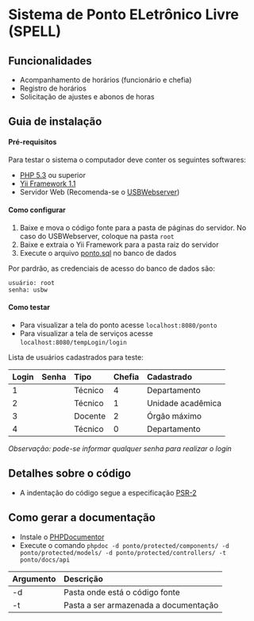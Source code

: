 # Sistema de Ponto ELetrônico Livre (SPELL)

## Funcionalidades
* Acompanhamento de horários (funcionário e chefia)
* Registro de horários
* Solicitação de ajustes e abonos de horas

## Guia de instalação

#### Pré-requisitos
Para testar o sistema o computador deve conter os seguintes softwares:
* [PHP 5.3](https://secure.php.net/downloads.php) ou superior
* [Yii Framework 1.1](https://github.com/yiisoft/yii/releases/download/1.1.17/yii-1.1.17.467ff50.zip)
* Servidor Web (Recomenda-se o [USBWebserver](http://www.usbwebserver.net))

#### Como configurar
1. Baixe e mova o código fonte para a pasta de páginas do servidor. No caso do USBWebserver, coloque na pasta `root`
2. Baixe e extraia o Yii Framework para a pasta raiz do servidor
3. Execute o arquivo [ponto.sql](ponto.sql) no banco de dados

Por pardrão, as credenciais de acesso do banco de dados são:
```
usuário: root
senha: usbw
```

#### Como testar
* Para visualizar a tela do ponto acesse `localhost:8080/ponto`
* Para visualizar a tela de serviços acesse `localhost:8080/tempLogin/login`

Lista de usuários cadastrados para teste:

| Login	| Senha	| Tipo | Chefia | Cadastrado
|:---|:---|:---|:---|:---|
|1||Técnico|4|Departamento|
|2||Técnico|1|Unidade acadêmica|
|3||Docente|2|Órgão máximo|
|4||Técnico|0|Departamento|

*Observação: pode-se informar qualquer senha para realizar o login*

## Detalhes sobre o código
* A indentação do código segue a especificação [PSR-2](https://github.com/bobsta63/netbeans-psr-formatting)

## Como gerar a documentação
* Instale o [PHPDocumentor](https://www.phpdoc.org/)
* Execute o comando ```phpdoc -d ponto/protected/components/ -d ponto/protected/models/ -d ponto/protected/controllers/ -t ponto/docs/api```

| Argumento	| Descrição	|
|:---|:---|
|-d|Pasta onde está o código fonte|
|-t|Pasta a ser armazenada a documentação|
